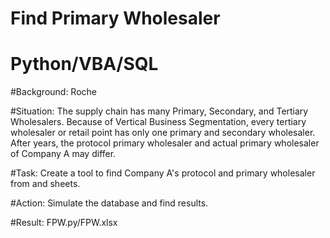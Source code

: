 # Find Primary Wholesaler
# Python/VBA/SQL

#Background: Roche

#Situation: The supply chain has many Primary, Secondary, and Tertiary Wholesalers. Because of Vertical Business Segmentation, every tertiary wholesaler or retail point has only one primary and secondary wholesaler. After years, the protocol primary wholesaler and actual primary wholesaler of Company A may differ.

#Task: Create a tool to find Company A's protocol and primary wholesaler from <Protocol> and <Fact> sheets.

#Action: Simulate the database and find results.

#Result: FPW.py/FPW.xlsx
